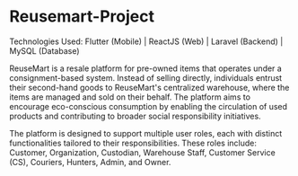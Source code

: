 # Reusemart-Project

Technologies Used: Flutter (Mobile) | ReactJS (Web) | Laravel (Backend) | MySQL (Database)

ReuseMart is a resale platform for pre-owned items that operates under a consignment-based system. Instead of selling directly, individuals entrust their second-hand goods to ReuseMart's centralized warehouse, where the items are managed and sold on their behalf. The platform aims to encourage eco-conscious consumption by enabling the circulation of used products and contributing to broader social responsibility initiatives.

The platform is designed to support multiple user roles, each with distinct functionalities tailored to their responsibilities. These roles include: Customer, Organization, Custodian, Warehouse Staff, Customer Service (CS), Couriers, Hunters, Admin, and Owner.
